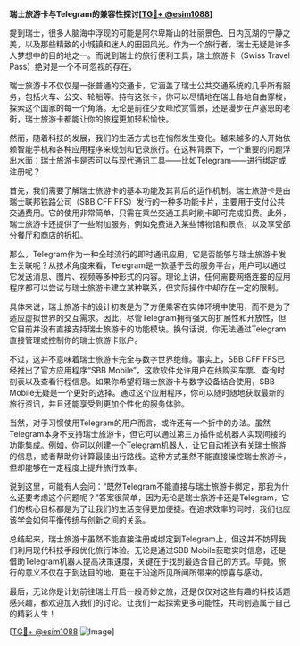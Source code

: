 **瑞士旅游卡与Telegram的兼容性探讨[[TG💪+ @esim1088](https://t.me/s/esim1088)]**

提到瑞士，很多人脑海中浮现的可能是阿尔卑斯山的壮丽景色、日内瓦湖的宁静之美，以及那些精致的小城镇和迷人的田园风光。作为一个旅行者，瑞士无疑是许多人梦想中的目的地之一。而说到瑞士的旅行便利工具，瑞士旅游卡（Swiss Travel Pass）绝对是一个不可忽视的存在。

瑞士旅游卡不仅仅是一张普通的交通卡，它涵盖了瑞士公共交通系统的几乎所有服务，包括火车、公交、轮船等。持有这张卡，你可以尽情地在瑞士各地自由穿梭，探索这个国家的每一个角落。无论是前往少女峰欣赏雪景，还是漫步在卢塞恩的老街，瑞士旅游卡都能让你的旅程更加轻松愉快。

然而，随着科技的发展，我们的生活方式也在悄然发生变化。越来越多的人开始依赖智能手机和各种应用程序来规划和记录旅行。在这种背景下，一个重要的问题浮出水面：瑞士旅游卡是否可以与现代通讯工具——比如Telegram——进行绑定或注册呢？

首先，我们需要了解瑞士旅游卡的基本功能及其背后的运作机制。瑞士旅游卡是由瑞士联邦铁路公司（SBB CFF FFS）发行的一种多功能卡片，主要用于支付公共交通费用。它的使用非常简单，只需在乘坐交通工具时刷卡即可完成扣费。此外，瑞士旅游卡还提供了一些附加服务，例如免费进入某些博物馆和景点，以及享受部分餐厅和商店的折扣。

那么，Telegram作为一种全球流行的即时通讯应用，它是否能够与瑞士旅游卡发生关联呢？从技术角度来看，Telegram是一款基于云的服务平台，用户可以通过它发送消息、图片、视频等多种形式的内容。理论上讲，任何需要网络连接的应用程序都可以尝试与瑞士旅游卡建立某种联系，但实际操作中却存在一定的限制。

具体来说，瑞士旅游卡的设计初衷是为了方便乘客在实体环境中使用，而不是为了适应虚拟世界的交互需求。因此，尽管Telegram拥有强大的扩展性和开放性，但它目前并没有直接支持瑞士旅游卡的功能模块。换句话说，你无法通过Telegram直接管理或控制你的瑞士旅游卡账户。

不过，这并不意味着瑞士旅游卡完全与数字世界绝缘。事实上，SBB CFF FFS已经推出了官方应用程序“SBB Mobile”，这款软件允许用户在线购买车票、查询时刻表以及查看行程信息。如果你希望将瑞士旅游卡与数字设备结合使用，SBB Mobile无疑是一个更好的选择。通过这个应用程序，你可以随时随地获取最新的旅行资讯，并且还能享受到更加个性化的服务体验。

当然，对于习惯使用Telegram的用户而言，或许还有一个折中的办法。虽然Telegram本身不支持瑞士旅游卡，但它可以通过第三方插件或机器人实现间接的功能集成。例如，你可以创建一个Telegram机器人，让它自动推送有关瑞士旅游的信息，或者帮助你计算最佳出行路线。这种方式虽然不能直接操控瑞士旅游卡，但却能够在一定程度上提升旅行效率。

说到这里，可能有人会问：“既然Telegram不能直接与瑞士旅游卡绑定，那我为什么还要考虑这个问题呢？”答案很简单，因为无论是瑞士旅游卡还是Telegram，它们的核心目标都是为了让我们的生活变得更加便捷。在追求效率的同时，我们也应该学会如何平衡传统与创新之间的关系。

总结起来，瑞士旅游卡虽然不能直接注册或绑定到Telegram上，但这并不妨碍我们利用现代科技手段优化旅行体验。无论是通过SBB Mobile获取实时信息，还是借助Telegram机器人提高决策速度，关键在于找到最适合自己的方式。毕竟，旅行的意义不仅在于到达目的地，更在于沿途所见所闻所带来的惊喜与感动。

最后，无论你是计划前往瑞士开启一段奇妙之旅，还是仅仅对这些有趣的科技话题感兴趣，都欢迎加入我们的讨论。让我们一起探索更多可能性，共同创造属于自己的精彩人生！

[[TG💪+ @esim1088](https://t.me/s/esim1088) ![Image](https://i.postimg.cc/4NQfJmqS/Snipaste-2025-05-13-00-14-12.png)]
